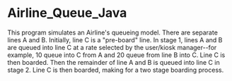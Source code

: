 # Airline_Queue_Java

This program simulates an Airline's queueing model. There are separate lines A and B. Initially, line C is a "pre-board" line. In stage 1, lines A and B are queued into line C at a rate selected by the user/kiosk manager--for example, 10 queue into C from A and 20 queue from line B into C. Line C is then boarded. Then the remainder of line A and B is queued into line C in stage 2. Line C is then boarded, making for a two stage boarding process.  
